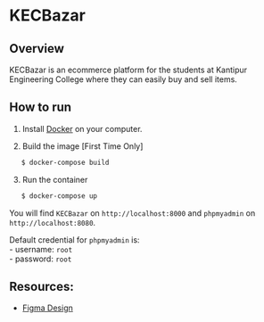# KECBazar

## Overview

KECBazar is an ecommerce platform for the students at Kantipur Engineering College where they can easily buy and sell items.


## How to run

1. Install [Docker](https://docs.docker.com/engine/install/) on your computer.

2. Build the image [First Time Only]
```bash
   $ docker-compose build
```

3. Run the container
```bash
   $ docker-compose up
```
You will find `KECBazar` on `http://localhost:8000` and `phpmyadmin` on `http://localhost:8080`.

Default credential for `phpmyadmin` is:<br>
    - username: `root`<br>
    - password: `root`

## Resources:

- [Figma Design](https://www.figma.com/file/6hE3rv386VOr6iYjkIeiNr/Web-Designs?type=design&node-id=0%3A1&mode=design&t=Pc35d4bp7NfRDADT-1)

